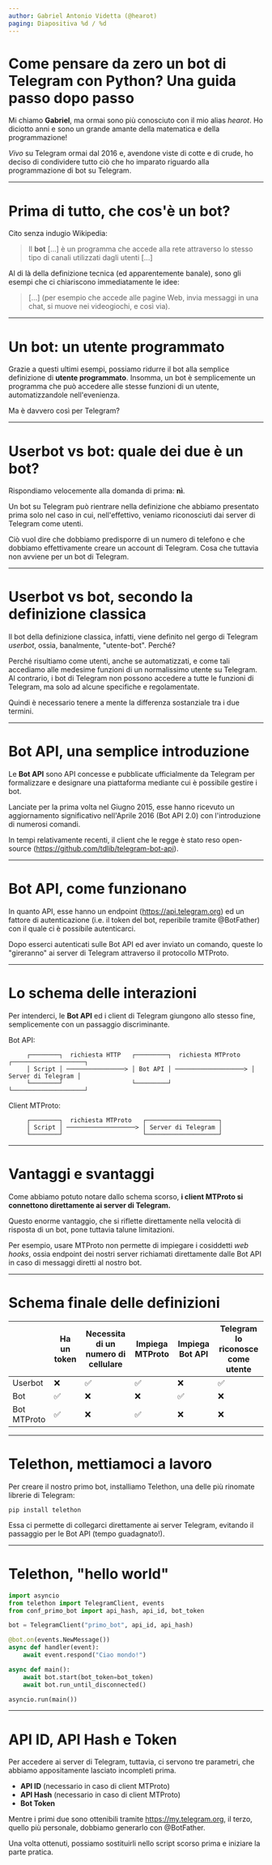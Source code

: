 ```yaml
---
author: Gabriel Antonio Videtta (@hearot)
paging: Diapositiva %d / %d
---
```


# Come pensare da zero un bot di Telegram con Python? Una guida passo dopo passo
Mi chiamo **Gabriel**, ma ormai sono più conosciuto con il mio
alias *hearot*. Ho diciotto anni e sono un grande amante della
matematica e della programmazione!

*Vivo* su Telegram ormai dal 2016 e, avendone viste di cotte
e di crude, ho deciso di condividere tutto ciò che ho imparato
riguardo alla programmazione di bot su Telegram.

---

# Prima di tutto, che cos'è un bot?
Cito senza indugio Wikipedia:

> Il **bot** [...] è un programma che accede alla rete attraverso lo stesso tipo di canali utilizzati dagli utenti [...]

Al di là della definizione tecnica (ed apparentemente banale), sono gli esempi che ci chiariscono immediatamente le idee:

> [...] (per esempio che accede alle pagine Web, invia messaggi in una chat, si muove nei videogiochi, e così via).

---

# Un bot: un utente programmato
Grazie a questi ultimi esempi, possiamo ridurre il bot alla
semplice definizione di **utente programmato**. Insomma, un bot è
semplicemente un programma che può accedere alle stesse funzioni
di un utente, automatizzandole nell'evenienza.

Ma è davvero così per Telegram?

---

# Userbot vs bot: quale dei due è un bot?
Rispondiamo velocemente alla domanda di prima: **nì**.

Un bot su Telegram può rientrare nella definizione che abbiamo
presentato prima solo nel caso in cui, nell'effettivo, veniamo
riconosciuti dai server di Telegram come utenti.

Ciò vuol dire che dobbiamo predisporre di un numero di telefono e
che dobbiamo effettivamente creare un account di Telegram. Cosa che
tuttavia non avviene per un bot di Telegram.

---

# Userbot vs bot, secondo la definizione classica
Il bot della definizione classica, infatti,
viene definito nel gergo di Telegram
*userbot*, ossia, banalmente, "utente-bot". Perché?

Perché risultiamo come utenti, anche se automatizzati, e come
tali accediamo alle medesime funzioni di un normalissimo
utente su Telegram. Al contrario, i bot di Telegram non possono
accedere a tutte le funzioni di Telegram, ma solo ad alcune specifiche e
regolamentate.

Quindi è necessario tenere a mente la differenza sostanziale tra i due termini.

---

# Bot API, una semplice introduzione
Le **Bot API** sono API concesse e pubblicate ufficialmente
da Telegram per formalizzare e designare una piattaforma
mediante cui è possibile gestire i bot.

Lanciate per la prima volta nel Giugno 2015, esse hanno
ricevuto un aggiornamento significativo nell'Aprile 2016
(Bot API 2.0) con l'introduzione di numerosi comandi.

In tempi relativamente recenti, il client che le regge
è stato reso open-source (https://github.com/tdlib/telegram-bot-api).

---

# Bot API, come funzionano
In quanto API, esse hanno un endpoint (https://api.telegram.org)
ed un fattore di autenticazione (i.e. il token del bot, reperibile
tramite @BotFather) con il quale ci è possibile autenticarci.

Dopo esserci autenticati sulle Bot API ed aver inviato un comando,
queste lo "gireranno" ai server di Telegram attraverso il protocollo
MTProto.

---

# Lo schema delle interazioni
Per intenderci, le **Bot API** ed i client di Telegram
giungono allo stesso fine, semplicemente con un passaggio
discriminante.

Bot API:

```
     ┌────────┐  richiesta HTTP   ┌─────────┐  richiesta MTProto   ┌────────────────────┐
     │ Script │ ────────────────> │ Bot API │ ───────────────────> │ Server di Telegram │
     └────────┘                   └─────────┘                      └────────────────────┘
```

Client MTProto:

```
     ┌────────┐  richiesta MTProto   ┌────────────────────┐
     │ Script │ ───────────────────> │ Server di Telegram │
     └────────┘                      └────────────────────┘
```

---

# Vantaggi e svantaggi
Come abbiamo potuto notare dallo schema scorso,
**i client MTProto si connettono direttamente ai server di Telegram.**

Questo enorme vantaggio, che si riflette direttamente nella velocità
di risposta di un bot, pone tuttavia talune limitazioni.

Per esempio, usare MTProto non permette di impiegare i cosiddetti *web hooks*,
ossia endpoint dei nostri server richiamati direttamente dalle Bot API
in caso di messaggi diretti al nostro bot.

---

# Schema finale delle definizioni

|             	| Ha un token 	| Necessita di un numero di cellulare 	| Impiega MTProto 	| Impiega Bot API 	| Telegram lo riconosce come utente 	|
|-------------	|-------------	|-------------------------------------	|-----------------	|-----------------	|-----------------------------------	|
| Userbot     	| ❌           	| ✅                                   	| ✅               	| ❌               	| ✅                                 	|
| Bot         	| ✅           	| ❌                                   	| ❌               	| ✅               	| ❌                                 	|
| Bot MTProto 	| ✅           	| ❌                                   	| ✅               	| ❌               	| ❌                                 	|

---

# Telethon, mettiamoci a lavoro
Per creare il nostro primo bot, installiamo Telethon,
una delle più rinomate librerie di Telegram:

```pip install telethon```

Essa ci permette di collegarci direttamente ai server
Telegram, evitando il passaggio per le Bot API (tempo
guadagnato!).

---

# Telethon, "hello world"

```python
import asyncio
from telethon import TelegramClient, events
from conf_primo_bot import api_hash, api_id, bot_token

bot = TelegramClient("primo_bot", api_id, api_hash)

@bot.on(events.NewMessage())
async def handler(event):
    await event.respond("Ciao mondo!")

async def main():
    await bot.start(bot_token=bot_token)
    await bot.run_until_disconnected()

asyncio.run(main())
```

---

# API ID, API Hash e Token

Per accedere ai server di Telegram, tuttavia, ci servono
tre parametri, che abbiamo appositamente lasciato incompleti
prima.

   - **API ID** (necessario in caso di client MTProto)
   - **API Hash** (necessario in caso di client MTProto)
   - **Bot Token**

Mentre i primi due sono ottenibili tramite https://my.telegram.org,
il terzo, quello più personale, dobbiamo generarlo con @BotFather.

Una volta ottenuti, possiamo sostituirli nello script scorso prima
e iniziare la parte pratica.